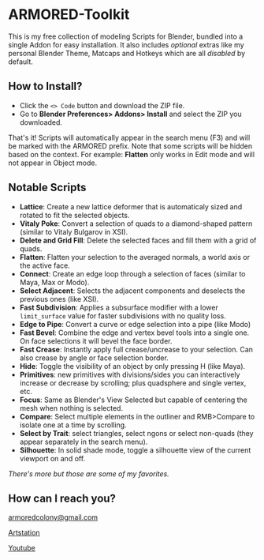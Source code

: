 # ARMORED-Toolkit

This is my free collection of modeling Scripts for Blender, bundled into a single Addon for easy installation. It also includes *optional* extras like my personal Blender Theme, Matcaps and Hotkeys which are all *disabled* by default.

## How to Install?
- Click the `<> Code` button and download the ZIP file.
- Go to **Blender Preferences> Addons> Install** and select the ZIP you downloaded. 

That's it! Scripts will automatically appear in the search menu (F3) and will be marked with the ARMORED prefix. Note that some scripts will be hidden based on the context. For example: **Flatten** only works in Edit mode and will not appear in Object mode.

## Notable Scripts
- **Lattice**: Create a new lattice deformer that is automaticaly sized and rotated to fit the selected objects.
- **Vitaly Poke**: Convert a selection of quads to a diamond-shaped pattern (similar to Vitaly Bulgarov in XSI).
- **Delete and Grid Fill**: Delete the selected faces and fill them with a grid of quads.
- **Flatten**: Flatten your selection to the averaged normals, a world axis or the active face.
- **Connect**: Create an edge loop through a selection of faces (similar to Maya, Max or Modo).
- **Select Adjacent**: Selects the adjacent components and deselects the previous ones (like XSI).
- **Fast Subdivision**: Applies a subsurface modifier with a lower `limit_surface` value for faster subdivisions with no quality loss. 
- **Edge to Pipe**: Convert a curve or edge selection into a pipe (like Modo)
- **Fast Bevel**: Combine the edge and vertex bevel tools into a single one. On face selections it will bevel the face border.
- **Fast Crease**: Instantly apply full crease/uncrease to your selection. Can also crease by angle or face selection border.
- **Hide**: Toggle the visibility of an object by only pressing H (like Maya).
- **Primitives**: new primitives with divisions/sides you can interactively increase or decrease by scrolling; plus quadsphere and single vertex, etc.
- **Focus**: Same as Blender's View Selected but capable of centering the mesh when nothing is selected.
- **Compare**: Select multiple elements in the outliner and RMB>Compare to isolate one at a time by scrolling.
- **Select by Trait**: select triangles, select ngons or select non-quads (they appear separately in the search menu).
- **Silhouette**: In solid shade mode, toggle a silhouette view of the current viewport on and off.

*There's more but those are some of my favorites.*

## How can I reach you?
armoredcolony@gmail.com

[Artstation]

[Youtube]


[Artstation]: https://armoredcolony.com
[Email]: armoredcolony@gmail.com
[Youtube]: https://youtube.com/armoredcolony

